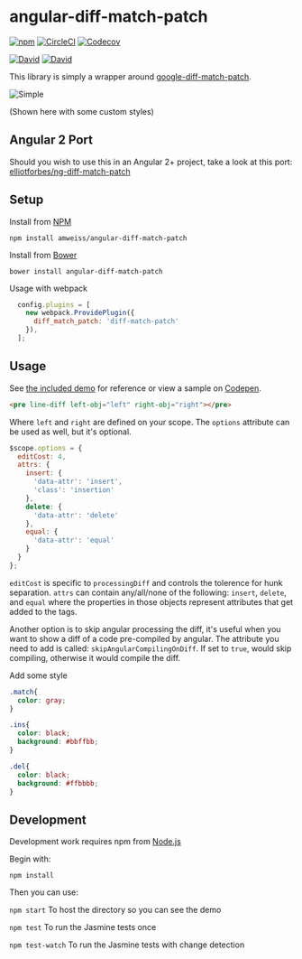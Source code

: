 angular-diff-match-patch
========================
[![npm](https://img.shields.io/npm/v/angular-diff-match-patch.svg)](https://www.npmjs.com/package/angular-diff-match-patch)
[![CircleCI](https://img.shields.io/circleci/project/github/amweiss/angular-diff-match-patch.svg)](https://circleci.com/gh/amweiss/angular-diff-match-patch/tree/master) [![Codecov](https://img.shields.io/codecov/c/github/amweiss/angular-diff-match-patch.svg?maxAge=2592000)](https://codecov.io/gh/amweiss/angular-diff-match-patch)

[![David](https://img.shields.io/david/amweiss/angular-diff-match-patch.svg?maxAge=2592000)](https://david-dm.org/amweiss/angular-diff-match-patch/#info=dependencies&view=table) [![David](https://img.shields.io/david/dev/amweiss/angular-diff-match-patch.svg?maxAge=2592000)](https://david-dm.org/amweiss/angular-diff-match-patch/#info=devDependencies&view=table)

This library is simply a wrapper around [google-diff-match-patch](https://code.google.com/p/google-diff-match-patch/).

![Simple](http://amweiss.github.io/angular-diff-match-patch/simple.png)

(Shown here with some custom styles)

Angular 2 Port
---------------

Should you wish to use this in an Angular 2+ project, take a look at this port: [elliotforbes/ng-diff-match-patch](https://github.com/elliotforbes/ng-diff-match-patch)

Setup
-----

Install from [NPM](http://npmjs.com)

`npm install amweiss/angular-diff-match-patch`

Install from [Bower](http://bower.io/)

`bower install angular-diff-match-patch`

Usage with webpack

```javascript
  config.plugins = [
    new webpack.ProvidePlugin({
      diff_match_patch: 'diff-match-patch'
    }),
  ];
```

Usage
-----

See [the included demo](http://amweiss.github.io/angular-diff-match-patch/) for reference or view a sample on [Codepen](http://codepen.io/amweiss/pen/grXNPm).

```html
<pre line-diff left-obj="left" right-obj="right"></pre>
```

Where `left` and `right` are defined on your scope.  The `options` attribute can be used as well, but it's optional.

```javascript
$scope.options = {
  editCost: 4,
  attrs: {
    insert: {
      'data-attr': 'insert',
      'class': 'insertion'
    },
    delete: {
      'data-attr': 'delete'
    },
    equal: {
      'data-attr': 'equal'
    }
  }
};
```

`editCost` is specific to `processingDiff` and controls the tolerence for hunk separation.  `attrs` can contain any/all/none of the following: `insert`, `delete`, and `equal` where the properties in those objects represent attributes that get added to the tags.

Another option is to skip angular processing the diff, it's useful when you want to show a diff of a code pre-compiled by angular. The attribute you need to add is called: `skipAngularCompilingOnDiff`. If set to `true`, would skip compiling, otherwise it would compile the diff.

Add some style
```css
.match{
  color: gray;
}

.ins{
  color: black;
  background: #bbffbb;
}

.del{
  color: black;
  background: #ffbbbb;
}
```

Development
-----

Development work requires npm from [Node.js](http://nodejs.org/)

Begin with:

`npm install`

Then you can use:

`npm start` To host the directory so you can see the demo

`npm test` To run the Jasmine tests once

`npm test-watch` To run the Jasmine tests with change detection
